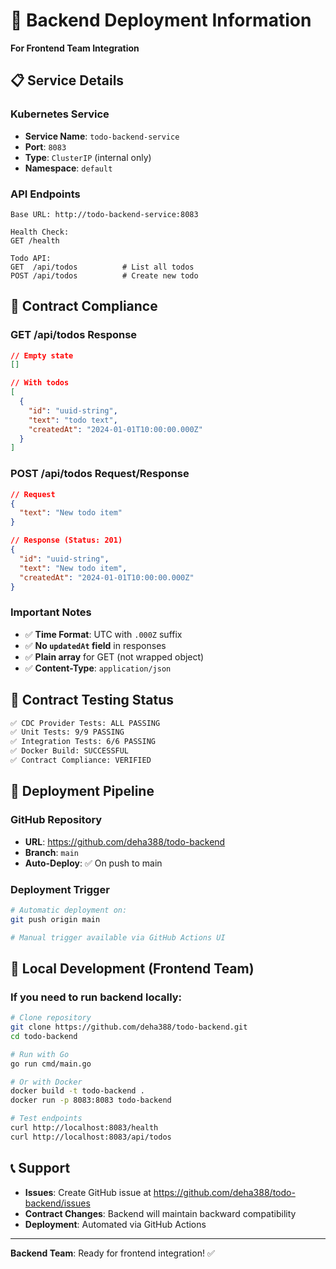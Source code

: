 # 🔗 Backend Deployment Information

**For Frontend Team Integration**

## 📋 Service Details

### **Kubernetes Service**
- **Service Name**: `todo-backend-service`
- **Port**: `8083`
- **Type**: `ClusterIP` (internal only)
- **Namespace**: `default`

### **API Endpoints**
```
Base URL: http://todo-backend-service:8083

Health Check:
GET /health

Todo API:
GET  /api/todos          # List all todos
POST /api/todos          # Create new todo
```

## 🤝 Contract Compliance

### **GET /api/todos Response**
```json
// Empty state
[]

// With todos
[
  {
    "id": "uuid-string",
    "text": "todo text",
    "createdAt": "2024-01-01T10:00:00.000Z"
  }
]
```

### **POST /api/todos Request/Response**
```json
// Request
{
  "text": "New todo item"
}

// Response (Status: 201)
{
  "id": "uuid-string", 
  "text": "New todo item",
  "createdAt": "2024-01-01T10:00:00.000Z"
}
```

### **Important Notes**
- ✅ **Time Format**: UTC with `.000Z` suffix
- ✅ **No `updatedAt` field** in responses
- ✅ **Plain array** for GET (not wrapped object)
- ✅ **Content-Type**: `application/json`

## 🧪 Contract Testing Status

```bash
✅ CDC Provider Tests: ALL PASSING
✅ Unit Tests: 9/9 PASSING  
✅ Integration Tests: 6/6 PASSING
✅ Docker Build: SUCCESSFUL
✅ Contract Compliance: VERIFIED
```

## 🚀 Deployment Pipeline

### **GitHub Repository**
- **URL**: https://github.com/deha388/todo-backend
- **Branch**: `main`
- **Auto-Deploy**: ✅ On push to main

### **Deployment Trigger**
```bash
# Automatic deployment on:
git push origin main

# Manual trigger available via GitHub Actions UI
```

## 🔧 Local Development (Frontend Team)

### **If you need to run backend locally:**
```bash
# Clone repository
git clone https://github.com/deha388/todo-backend.git
cd todo-backend

# Run with Go
go run cmd/main.go

# Or with Docker
docker build -t todo-backend .
docker run -p 8083:8083 todo-backend

# Test endpoints
curl http://localhost:8083/health
curl http://localhost:8083/api/todos
```

## 📞 Support

- **Issues**: Create GitHub issue at https://github.com/deha388/todo-backend/issues
- **Contract Changes**: Backend will maintain backward compatibility
- **Deployment**: Automated via GitHub Actions

---

**Backend Team**: Ready for frontend integration! ✅ 